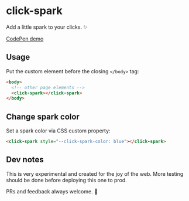 # click-spark

Add a little spark to your clicks. ✨

<a href="https://codepen.io/hexagoncircle/pen/bGZdWyw">CodePen demo</a>

## Usage

Put the custom element before the closing `</body>` tag:

```html
<body>
  <!-- other page elements -->
  <click-spark></click-spark>
</body>
```

## Change spark color

Set a spark color via CSS custom property:

```html
<click-spark style="--click-spark-color: blue"></click-spark>
```

## Dev notes

This is very experimental and created for the joy of the web. More testing should be done before deploying this one to prod.

PRs and feedback always welcome. 🎷
